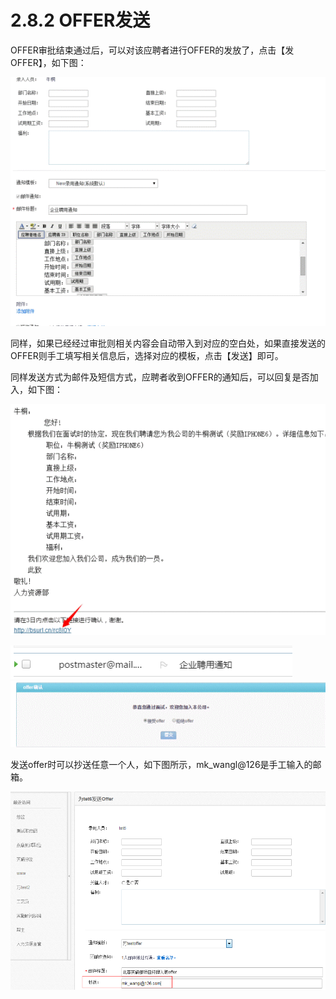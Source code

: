 # 2.8.2 OFFER发送

OFFER审批结束通过后，可以对该应聘者进行OFFER的发放了，点击【发OFFER】，如下图：

![](image238.gif)

同样，如果已经经过审批则相关内容会自动带入到对应的空白处，如果直接发送的OFFER则手工填写相关信息后，选择对应的模板，点击【发送】即可。

同样发送方式为邮件及短信方式，应聘者收到OFFER的通知后，可以回复是否加入，如下图：

![](image242.gif)

![](image240.gif)
 ![](image244.gif)

 
发送offer时可以抄送任意一个人，如下图所示，mk_wangl@126是手工输入的邮箱。

![](image245.png)


